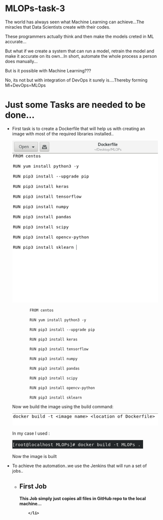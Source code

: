 # MLOPs-task-3

The world has always seen what Machine Learning can achieve...The miracles that Data Scientists create with  their codes.

These programmers actually think and then make the models creted in ML accurate...

But what if we create a system that can run a model, retrain the model and make it accurate on its own...In short, automate the whole process a person does manually...

But is it possible with Machine Learning???

No, its not but with integration of DevOps it surely is....Thereby forming Ml+DevOps=MLOps

<h1>Just some Tasks are needed to be done...</h1>

<ul>
  <li>First task is to create a Dockerfile that will help us with creating an image with most of the required libraries installed..
    
   ![](Images/Dockerfile.png)
   
            FROM centos

            RUN yum install python3 -y

            RUN pip3 install --upgrade pip

            RUN pip3 install keras

            RUN pip3 install tensorflow

            RUN pip3 install numpy 

            RUN pip3 install pandas

            RUN pip3 install scipy

            RUN pip3 install opencv-python

            RUN pip3 install sklearn 
            
   Now we build the image using the build command:
   
   ![](Images/Dockerbuild_syntax.png)
   
   In my case I used : 
   
   ![](Images/docker_build.png)
   
   Now the image is built</li>
   
   <li>To achieve the automation..we use the Jenkins that will run a set of jobs..
      <ul>
        <li><h2>First Job</h2>
          <h4>This Job simply just copies all files in GitHub repo to the local machine...
            
        </li>
  </ul>
   
   
   
   
    
 
